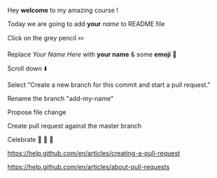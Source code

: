 Hey **welcome** to my amazing course !

Today we are going to add **your** _name_ to README file

Click on the grey pencil :pencil2:

Replace _Your Name Here_ with **your name** & some **emoji** :elephant:

Scroll down :arrow_down:

Select "Create a new branch for this commit and start a pull request."

Rename the branch "add-my-name"

Propose file change

Create pull request against the master branch

Celebrate :tada: :confetti_ball: :balloon:


https://help.github.com/en/articles/creating-a-pull-request

https://help.github.com/en/articles/about-pull-requests
